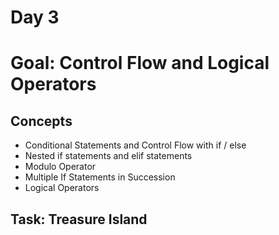 # Day 3 
# Goal: Control Flow and Logical Operators
## Concepts
- Conditional Statements and Control Flow with if / else 
- Nested if statements and elif statements
- Modulo Operator
- Multiple If Statements in Succession
- Logical Operators
## Task: Treasure Island
